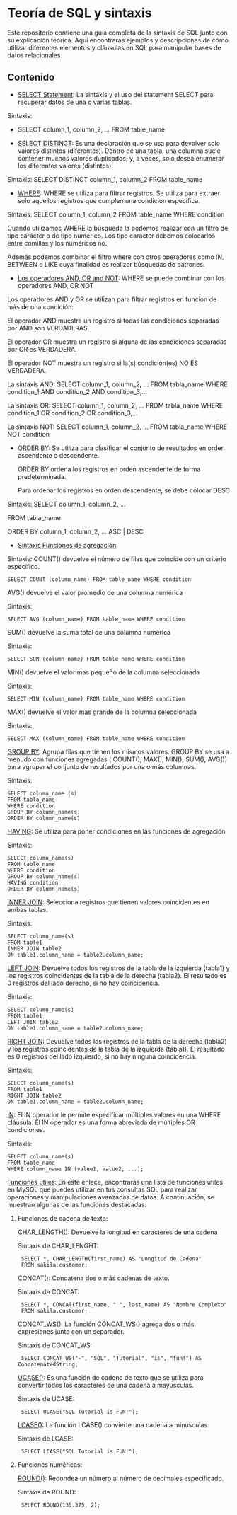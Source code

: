 # Teoría de SQL y sintaxis

Este repositorio contiene una guía completa de la sintaxis de SQL junto con su explicación teórica. Aquí encontrarás ejemplos y descripciones de cómo utilizar diferentes elementos y cláusulas en SQL para manipular bases de datos relacionales.

## Contenido

- [SELECT Statement](https://www.w3schools.com/sql/sql_select.asp): La sintaxis y el uso del statement SELECT para recuperar datos de una o varias tablas.

Sintaxis:
* SELECT column_1, column_2, … FROM table_name


- [SELECT DISTINCT](https://www.w3schools.com/sql/sql_distinct.asp): Es una declaración que se usa para devolver solo valores distintos (diferentes). Dentro de una tabla, una columna suele contener muchos valores duplicados; y, a veces, solo desea enumerar los diferentes valores (distintos).

Sintaxis: SELECT DISTINCT column_1, column_2 FROM table_name

- [WHERE](https://www.w3schools.com/sql/sql_where.asp): WHERE se utiliza para filtrar registros.
Se utiliza para extraer solo aquellos registros que cumplen una condición específica.

Sintaxis: SELECT column_1, column_2 FROM table_name WHERE condition

Cuando utilizamos WHERE la búsqueda la podemos realizar con un filtro de tipo carácter o de tipo numérico. Los tipo carácter debemos colocarlos entre comillas y los numéricos no.



Además podemos combinar el filtro where con otros operadores como IN, BETWEEN o LIKE cuya finalidad es realizar búsquedas de patrones.

- [Los operadores AND, OR and NOT](https://www.w3schools.com/sql/sql_and_or.asp): WHERE se puede combinar con los operadores AND, OR NOT

Los operadores AND y OR se utilizan para filtrar registros en función de más de una condición:

El operador AND muestra un registro si todas las condiciones separadas por AND son VERDADERAS.

El operador OR muestra un registro si alguna de las condiciones separadas por OR es VERDADERA.

El operador NOT muestra un registro si la(s) condición(es) NO ES VERDADERA.

La sintaxis AND: SELECT column_1, column_2, … FROM tabla_name WHERE condition_1 AND condition_2 AND condition_3,…

La sintaxis OR: SELECT column_1, column_2, … FROM tabla_name WHERE condition_1 OR condition_2 OR condition_3,…

La sintaxis NOT: SELECT column_1, column_2, … FROM tabla_name WHERE NOT condition

- [ORDER BY](https://www.w3schools.com/sql/sql_orderby.asp): Se utiliza para clasificar el conjunto de resultados en orden ascendente o descendente.

    ORDER BY ordena los registros en orden ascendente de forma predeterminada.
    
    Para ordenar los registros en orden descendente, se debe colocar DESC

Sintaxis: SELECT column_1, column_2, …

FROM tabla_name

ORDER BY column_1, column_2, … ASC | DESC


- [Sintaxis Funciones de agregación](https://www.simplilearn.com/tutorials/sql-tutorial/sql-aggregate-functions)

Sintaxis:
    COUNT() devuelve el número de filas que coincide con un criterio específico.


    SELECT COUNT (column_name) FROM table_name WHERE condition

AVG() devuelve el valor promedio de una columna numérica

Sintaxis:

    SELECT AVG (column_name) FROM table_name WHERE condition

SUM() devuelve la suma total de una columna numérica

Sintaxis:

    SELECT SUM (column_name) FROM table_name WHERE condition

MIN() devuelve el valor mas pequeño de la columna seleccionada

Sintaxis:

    SELECT MIN (column_name) FROM table_name WHERE condition

MAX() devuelve el valor mas grande de la columna seleccionada

Sintaxis:

    SELECT MAX (column_name) FROM table_name WHERE condition

[GROUP BY](https://www.w3schools.com/sql/sql_groupby.asp): Agrupa filas que tienen los mismos valores. GROUP BY se usa a menudo con funciones agregadas ( COUNT(), MAX(), MIN(), SUM(), AVG()) para agrupar el conjunto de resultados por una o más columnas.

Sintaxis:

    SELECT column_name (s)
    FROM tabla_name
    WHERE condition
    GROUP BY column_name(s)
    ORDER BY column_name(s)

[HAVING](https://www.w3schools.com/sql/sql_having.asp): Se utiliza para poner condiciones en las funciones de agregación

Sintaxis:

    SELECT column_name(s)
    FROM table_name
    WHERE condition
    GROUP BY column_name(s)
    HAVING condition
    ORDER BY column_name(s)

[INNER JOIN](https://www.w3schools.com/sql/sql_join_inner.asp): Selecciona registros que tienen valores coincidentes en ambas tablas.

Sintaxis:

    SELECT column_name(s)
    FROM table1
    INNER JOIN table2
    ON table1.column_name = table2.column_name;

[LEFT JOIN](https://www.w3schools.com/sql/sql_join_left.asp): Devuelve todos los registros de la tabla de la izquierda (tabla1) y los registros coincidentes de la tabla de la derecha (tabla2). El resultado es 0 registros del lado derecho, si no hay coincidencia.

Sintaxis:

    SELECT column_name(s)
    FROM table1
    LEFT JOIN table2
    ON table1.column_name = table2.column_name;

[RIGHT JOIN](https://www.w3schools.com/sql/sql_join_right.asp): Devuelve todos los registros de la tabla de la derecha (tabla2) y los registros coincidentes de la tabla de la izquierda (tabla1). El resultado es 0 registros del lado izquierdo, si no hay ninguna coincidencia.

Sintaxis:

    SELECT column_name(s)
    FROM table1
    RIGHT JOIN table2
    ON table1.column_name = table2.column_name;

[IN](https://www.w3schools.com/sql/sql_in.asp): El IN operador le permite especificar múltiples valores en una WHERE cláusula. El IN operador es una forma abreviada de múltiples OR condiciones.

Sintaxis:

    SELECT column_name(s)
    FROM table_name
    WHERE column_name IN (value1, value2, ...);

[Funciones utiles](https://www.w3schools.com/mysql/mysql_ref_functions.asp): En este enlace, encontrarás una lista de funciones útiles en MySQL que puedes utilizar en tus consultas SQL para realizar operaciones y manipulaciones avanzadas de datos. A continuación, se muestran algunas de las funciones destacadas:

1. Funciones de cadena de texto:
    
    [CHAR_LENGTH()](https://www.w3schools.com/mysql/func_mysql_char_length.asp): Devuelve la longitud en caracteres de una cadena

    Sintaxis de CHAR_LENGHT:

        SELECT *, CHAR_LENGTH(first_name) AS "Longitud de Cadena"
        FROM sakila.customer;
    
    [CONCAT()](https://www.w3schools.com/mysql/func_mysql_concat.asp): Concatena dos o más cadenas de texto.

    Sintaxis de CONCAT:

        SELECT *, CONCAT(first_name, " ", last_name) AS "Nombre Completo"
        FROM sakila.customer;

    [CONCAT_WS()](https://www.w3schools.com/mysql/func_mysql_concat_ws.asp): La función CONCAT_WS() agrega dos o más expresiones junto con un separador.

    Sintaxis de CONCAT_WS:

        SELECT CONCAT_WS("-", "SQL", "Tutorial", "is", "fun!") AS ConcatenatedString;

    [UCASE()](https://www.w3schools.com/mysql/func_mysql_ucase.asp): Es una función de cadena de texto que se utiliza para convertir todos los caracteres de una cadena a mayúsculas.

    Sintaxis de UCASE:

        SELECT UCASE("SQL Tutorial is FUN!");

    [LCASE()](https://www.w3schools.com/mysql/func_mysql_lcase.asp): La función LCASE() convierte una cadena a minúsculas.

    Sintaxis de LCASE:

        SELECT LCASE("SQL Tutorial is FUN!");

2. Funciones numéricas:
    
    [ROUND()](https://www.w3schools.com/mysql/func_mysql_round.asp): Redondea un número al número de decimales especificado.

    Sintaxis de ROUND:

        SELECT ROUND(135.375, 2);